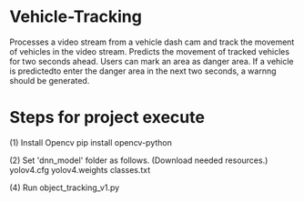 # Vehicle-Tracking
Processes a video stream from a vehicle dash cam and track the movement of vehicles in the video stream. Predicts the movement of tracked vehicles for two seconds ahead. Users can mark an area as danger area. If a vehicle is predictedto enter the danger area in the next two seconds, a warnng should be generated.


# Steps for project execute

(1) Install Opencv
        pip install opencv-python

(2) Set 'dnn_model' folder as follows. 
    (Download needed resources.)
        yolov4.cfg
        yolov4.weights
        classes.txt

(4) Run object_tracking_v1.py
